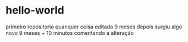 # hello-world
primeiro repositorio
quanquer coisa editada 
9 meses depois surgiu algo novo
9 meses + 10 minutos comentando a alteração
